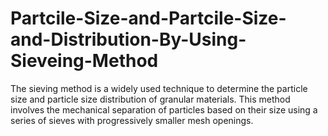# Partcile-Size-and-Partcile-Size-and-Distribution-By-Using-Sieveing-Method
The sieving method is a widely used technique to determine the particle size and particle size distribution of granular materials. This method involves the mechanical separation of particles based on their size using a series of sieves with progressively smaller mesh openings.
